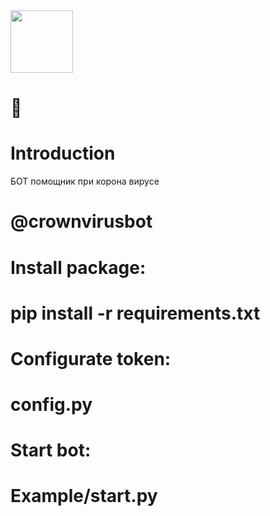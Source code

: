 <img src="https://github.com/mail-ru-im/bot-python/blob/master/logo.png" width="100" height="100">

# 🐍

# Introduction

БОТ помощник при корона вирусе
# @crownvirusbot
# Install package:

# pip install -r requirements.txt

# Configurate token:

# config.py

# Start bot:

# Example/start.py
#
#
#
#
#
#
#
#
#
#
#
#

